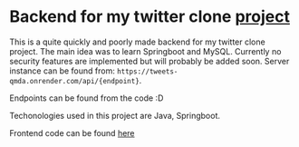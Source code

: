 # Backend for my twitter clone [project](https://github.com/williamlempinen/tweets-web)

This is a quite quickly and poorly made backend for my twitter clone project. The main idea was to learn Springboot and MySQL. Currently no security features are implemented but will probably be added soon.
Server instance can be found from: `https://tweets-qmda.onrender.com/api/{endpoint}`.

Endpoints can be found from the code :D

Techonologies used in this project are Java, Springboot.

Frontend code can be found [here](https://github.com/williamlempinen/tweets-web)
